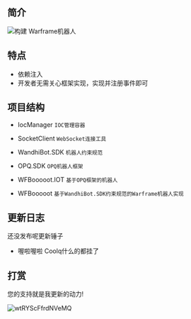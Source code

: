 ## 简介


![构建](https://github.com/maxzhang666/WFBooooot/workflows/.NET%20Core/badge.svg)
Warframe机器人

## 特点

- 依赖注入
- 开发者无需关心框架实现，实现并注册事件即可

## 项目结构

- IocManager
`IOC管理容器`

- SocketClient
`WebSocket连接工具`

- WandhiBot.SDK
`机器人约束规范`

- OPQ.SDK
`OPQ机器人框架`

- WFBooooot.IOT
`基于OPQ框架的机器人`

- WFBooooot
`基于WandhiBot.SDK约束规范的Warframe机器人实现`

## 更新日志
还没发布呢更新锤子

- 喔啦喔啦  Coolq什么的都挂了

## 打赏

您的支持就是我更新的动力!

![wtRYScFfrdNVeMQ](https://i.loli.net/2020/08/07/wtRYScFfrdNVeMQ.jpg)

